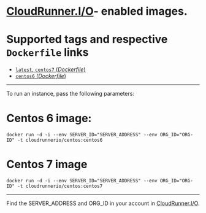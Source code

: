 # [CloudRunner.I/O](https://my.cloudrunner.io)- enabled images.

# Supported tags and respective `Dockerfile` links

- [`latest`, `centos7` (_Dockerfile_)](https://github.com/CloudRunnerIO/docker-scripts/blob/master/docker/centos/7/Dockerfile)
- [`centos6` (_Dockerfile_)](https://github.com/CloudRunnerIO/docker-scripts/blob/master/docker/centos/6/Dockerfile)

---
 To run an instance, pass the following parameters:

# Centos 6 image:
```
docker run -d -i --env SERVER_ID="SERVER_ADDRESS" --env ORG_ID="ORG-ID" -t cloudrunnerio/centos:centos6
```

# Centos 7 image
```
docker run -d -i --env SERVER_ID="SERVER_ADDRESS" --env ORG_ID="ORG-ID" -t cloudrunnerio/centos:centos7
```
---
Find the SERVER_ADDRESS and ORG_ID in your account in [CloudRunner.I/O](https://my.cloudrunner.io).